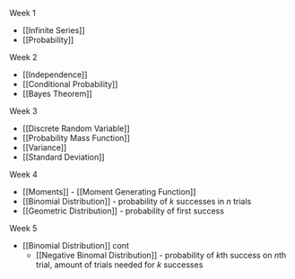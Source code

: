 Week 1
- [[Infinite Series]]
- [[Probability]]

Week 2
- [[Independence]]
- [[Conditional Probability]]
- [[Bayes Theorem]]

Week 3
- [[Discrete Random Variable]]
- [[Probability Mass Function]]
- [[Variance]]
- [[Standard Deviation]]

Week 4
- [[Moments]] - [[Moment Generating Function]]
- [[Binomial Distribution]] - probability of $k$ successes in $n$ trials
- [[Geometric Distribution]] - probability of first success

Week 5
- [[Binomial Distribution]] cont
	- [[Negative Binomal Distribution]] - probability of $k$th success on $n$th trial, amount of trials needed for $k$ successes
	
